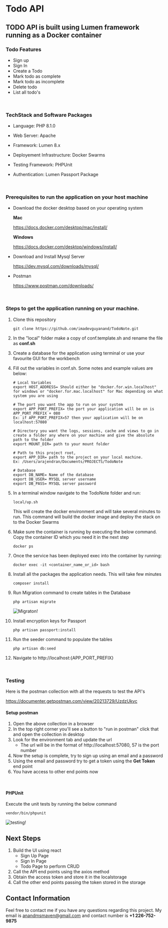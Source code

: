 # Todo API

## TODO API is built using Lumen framework running as a Docker container

### Todo Features

- Sign up
- Sign In
- Create a Todo
- Mark todo as complete
- Mark todo as incomplete
- Delete todo
- List all todo's

<br>

### TechStack and Software Packages

- Language: PHP 8.1.0
- Web Server: Apache
- Framework: Lumen 8.x
- Deployement Infrastructure: Docker Swarms
- Testing Framework: PHPUnit
- Authentication: Lumen Passport Package

  <br>

### Prerequisites to run the application on your host machine

- Download the docker desktop based on your operating system

  **Mac**

  https://docs.docker.com/desktop/mac/install/

  **Windows**

  https://docs.docker.com/desktop/windows/install/

- Download and Install Mysql Server

  https://dev.mysql.com/downloads/mysql/

- Postman

  https://www.postman.com/downloads/

<br>

### Steps to get the application running on your machine.

1.  Clone this repository

    ```
    git clone https://github.com/imadevguyanand/TodoNote.git
    ```

2.  In the "local" folder make a copy of conf.template.sh and rename the file as **conf.sh**

3.  Create a database for the application using terminal or use your favourite GUI for the workbench

4.  Fill out the variables in conf.sh.
    Some notes and example values are below:

    ```
    # Local Variables
    export HOST_ADDRESS= Should either be "docker.for.win.localhost" for windows or "docker.for.mac.localhost" for Mac depending on what system you are using

    # The port you want the app to run on your system
    export APP_PORT_PREFIX= the port your application will be on is APP_PORT_PREFIX + 080
    Ex: if APP_PORT_PREFIX=57 then your application will be on localhost:57080

    # Directory you want the logs, sessions, cache and views to go in
    create a folder any where on your machine and give the absolute path to the folder
    export MOUNT_DIR= path to your mount folder

    # Path to this project root,
    export APP_DIR= path to the project on your local machine.
    Ex: /Users/arajendran/Documents/PROJECTS/TodoNote

    # Database
    export DB_NAME= Name of the database
    export DB_USER= MYSQL server username
    export DB_PASS= MYSQL server password
    ```

5.  In a terminal window navigate to the TodoNote folder and run:

    ```
    local/up.sh
    ```

    This will create the docker environment and will take several minutes to run. This command will build the docker image and deploy the stack on to the Docker Swarms

6.  Make sure the container is running by executing the below command. Copy the container ID which you need it in the next step

    ```
    docker ps
    ```

7.  Once the service has been deployed exec into the container by running:

    ```
    docker exec -it <container_name_or_id> bash
    ```

8.  Install all the packages the application needs. This will take few minutes

    ```
    composer install
    ```

9.  Run Migration command to create tables in the Database
    ```
    php artisan migrate
    ```
    ![Migraton!](https://drive.google.com/uc?export=view&id=1bA7fYkALZpiAbrFlBsD1w00Rg37rZZ3A)
10. Install encryption keys for Passport

    ```
    php artisan passport:install
    ```

11. Run the seeder command to populate the tables

    ```
    php artisan db:seed

    ```

12. Navigate to http://localhost:{APP_PORT_PREFIX}

<br>

### Testing

Here is the postman collection with all the requests to test the API's

https://documenter.getpostman.com/view/20213729/UzdzUkvc

#### Setup postman

1. Open the above collection in a browser
2. In the top right corner you'll see a button to "run in postman" click that and open the collection in desktop
3. Look for the environment tab and update the url
   - The url will be in the format of http://localhost:57080, 57 is the port number
4. Now the setup is complete, try to sign up using an email and a password
5. Using the email and password try to get a token using the **Get Token** end point
6. You have access to other end points now

<br>

#### PHPUnit

Execute the unit tests by running the below command

```
vendor/bin/phpunit
```

![testing!](https://drive.google.com/uc?export=view&id=1VWgxZlhMxLtL51cH4Yj18XJo6MBOAIi7)

## Next Steps

1. Build the UI using react
   - Sign Up Page
   - Sign In Page
   - Todo Page to perform CRUD
2. Call the API end points using the axios method
3. Obtain the access token and store it in the localstorage
4. Call the other end points passing the token stored in the storage

## Contact Information

Feel free to contact me if you have any questions regarding this project. My email is
<anandmsmaven@gmail.com> and contact number is **+1 226-752-9875**
